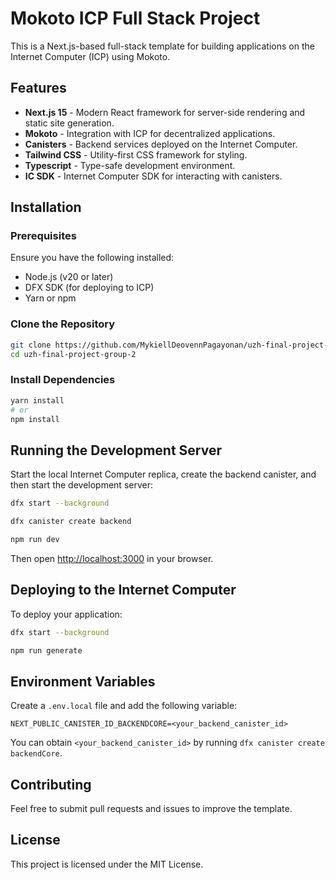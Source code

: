 # Mokoto ICP Full Stack Project

This is a Next.js-based full-stack template for building applications on the Internet Computer (ICP) using Mokoto.

## Features

- **Next.js 15** - Modern React framework for server-side rendering and static site generation.
- **Mokoto** - Integration with ICP for decentralized applications.
- **Canisters** - Backend services deployed on the Internet Computer.
- **Tailwind CSS** - Utility-first CSS framework for styling.
- **Typescript** - Type-safe development environment.
- **IC SDK** - Internet Computer SDK for interacting with canisters.

## Installation

### Prerequisites

Ensure you have the following installed:

- Node.js (v20 or later)
- DFX SDK (for deploying to ICP)
- Yarn or npm

### Clone the Repository

```sh
git clone https://github.com/MykiellDeovennPagayonan/uzh-final-project-group-2.git
cd uzh-final-project-group-2
```

### Install Dependencies

```sh
yarn install
# or
npm install
```

## Running the Development Server

Start the local Internet Computer replica, create the backend canister, and then start the development server:

```sh
dfx start --background
```

```sh
dfx canister create backend
```

```sh
npm run dev
```

Then open [http://localhost:3000](http://localhost:3000) in your browser.

## Deploying to the Internet Computer

To deploy your application:

```sh
dfx start --background
```

```sh
npm run generate
```

## Environment Variables

Create a `.env.local` file and add the following variable:

```
NEXT_PUBLIC_CANISTER_ID_BACKENDCORE=<your_backend_canister_id>
```

You can obtain `<your_backend_canister_id>` by running `dfx canister create backendCore`.

## Contributing

Feel free to submit pull requests and issues to improve the template.

## License

This project is licensed under the MIT License.

